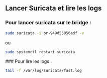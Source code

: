 
## Lancer Suricata et lire les logs

### Pour lancer suricata sur le bridge :
```bash
sudo suricata -i br-949d53056adf -v
```
ou
```bash
sudo systemctl restart suricata
```

### Pour lire les logs :
```bash
tail -f /var/log/suricata/fast.log
```
